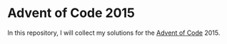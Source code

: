 # Advent of Code 2015

In this repository, I will collect my solutions for the [Advent of Code](https://adventofcode.com/2015/) 2015.
